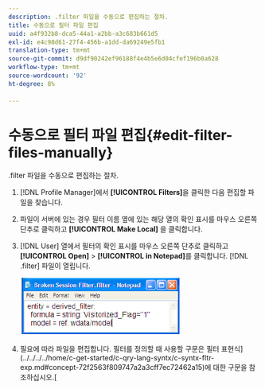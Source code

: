 ```yaml
---
description: .filter 파일을 수동으로 편집하는 절차.
title: 수동으로 필터 파일 편집
uuid: a4f932b8-dca5-44a1-a2bb-a3c683b661d5
exl-id: e4c98d61-27f4-456b-a1dd-da69249e5fb1
translation-type: tm+mt
source-git-commit: d9df90242ef96188f4e4b5e6d04cfef196b0a628
workflow-type: tm+mt
source-wordcount: '92'
ht-degree: 8%

---
```


# 수동으로 필터 파일 편집{#edit-filter-files-manually}

.filter 파일을 수동으로 편집하는 절차.

1. [!DNL Profile Manager]에서 **[!UICONTROL Filters]**&#x200B;을 클릭한 다음 편집할 파일을 찾습니다.
1. 파일이 서버에 있는 경우 필터 이름 옆에 있는 해당 열의 확인 표시를 마우스 오른쪽 단추로 클릭하고 **[!UICONTROL Make Local]** 을 클릭합니다.
1. [!DNL User] 열에서 필터의 확인 표시를 마우스 오른쪽 단추로 클릭하고 **[!UICONTROL Open]** > **[!UICONTROL in Notepad]**&#x200B;를 클릭합니다. [!DNL .filter] 파일이 열립니다.

   ![](assets/filter_manualEdit.png)

1. 필요에 따라 파일을 편집합니다. 필터를 정의할 때 사용할 구문은 필터 표현식](../../../../home/c-get-started/c-qry-lang-syntx/c-syntx-fltr-exp.md#concept-72f2563f809747a2a3cff7ec72462a15)에 대한 구문을 참조하십시오.[
